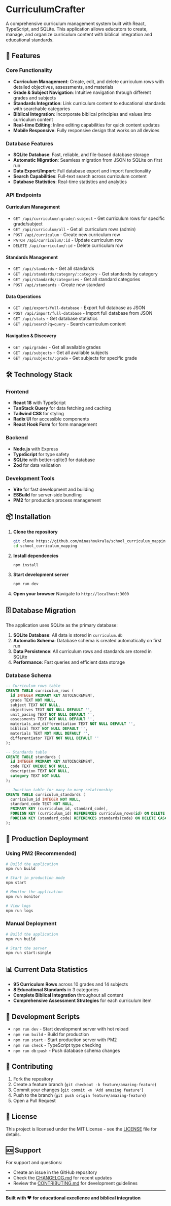 # CurriculumCrafter

A comprehensive curriculum management system built with React, TypeScript, and SQLite. This application allows educators to create, manage, and organize curriculum content with biblical integration and educational standards.

## 🚀 Features

### Core Functionality
- **Curriculum Management**: Create, edit, and delete curriculum rows with detailed objectives, assessments, and materials
- **Grade & Subject Navigation**: Intuitive navigation through different grades and subjects
- **Standards Integration**: Link curriculum content to educational standards with searchable categories
- **Biblical Integration**: Incorporate biblical principles and values into curriculum content
- **Real-time Editing**: Inline editing capabilities for quick content updates
- **Mobile Responsive**: Fully responsive design that works on all devices

### Database Features
- **SQLite Database**: Fast, reliable, and file-based database storage
- **Automatic Migration**: Seamless migration from JSON to SQLite on first run
- **Data Export/Import**: Full database export and import functionality
- **Search Capabilities**: Full-text search across curriculum content
- **Database Statistics**: Real-time statistics and analytics

### API Endpoints

#### Curriculum Management
- `GET /api/curriculum/:grade/:subject` - Get curriculum rows for specific grade/subject
- `GET /api/curriculum/all` - Get all curriculum rows (admin)
- `POST /api/curriculum` - Create new curriculum row
- `PATCH /api/curriculum/:id` - Update curriculum row
- `DELETE /api/curriculum/:id` - Delete curriculum row

#### Standards Management
- `GET /api/standards` - Get all standards
- `GET /api/standards/category/:category` - Get standards by category
- `GET /api/standards/categories` - Get all standard categories
- `POST /api/standards` - Create new standard

#### Data Operations
- `GET /api/export/full-database` - Export full database as JSON
- `POST /api/import/full-database` - Import full database from JSON
- `GET /api/stats` - Get database statistics
- `GET /api/search?q=query` - Search curriculum content

#### Navigation & Discovery
- `GET /api/grades` - Get all available grades
- `GET /api/subjects` - Get all available subjects
- `GET /api/subjects/:grade` - Get subjects for specific grade

## 🛠️ Technology Stack

### Frontend
- **React 18** with TypeScript
- **TanStack Query** for data fetching and caching
- **Tailwind CSS** for styling
- **Radix UI** for accessible components
- **React Hook Form** for form management

### Backend
- **Node.js** with Express
- **TypeScript** for type safety
- **SQLite** with better-sqlite3 for database
- **Zod** for data validation

### Development Tools
- **Vite** for fast development and building
- **ESBuild** for server-side bundling
- **PM2** for production process management

## 📦 Installation

1. **Clone the repository**
   ```bash
   git clone https://github.com/minashoukrala/school_curriculum_mapping.git
   cd school_curriculum_mapping
   ```

2. **Install dependencies**
   ```bash
   npm install
   ```

3. **Start development server**
   ```bash
   npm run dev
   ```

4. **Open your browser**
   Navigate to `http://localhost:3000`

## 🗄️ Database Migration

The application uses SQLite as the primary database:

1. **SQLite Database**: All data is stored in `curriculum.db`
2. **Automatic Schema**: Database schema is created automatically on first run
3. **Data Persistence**: All curriculum rows and standards are stored in SQLite
4. **Performance**: Fast queries and efficient data storage

### Database Schema

```sql
-- Curriculum rows table
CREATE TABLE curriculum_rows (
  id INTEGER PRIMARY KEY AUTOINCREMENT,
  grade TEXT NOT NULL,
  subject TEXT NOT NULL,
  objectives TEXT NOT NULL DEFAULT '',
  unit_pacing TEXT NOT NULL DEFAULT '',
  assessments TEXT NOT NULL DEFAULT '',
  materials_and_differentiation TEXT NOT NULL DEFAULT '',
  biblical TEXT NOT NULL DEFAULT '',
  materials TEXT NOT NULL DEFAULT '',
  differentiator TEXT NOT NULL DEFAULT ''
);

-- Standards table
CREATE TABLE standards (
  id INTEGER PRIMARY KEY AUTOINCREMENT,
  code TEXT UNIQUE NOT NULL,
  description TEXT NOT NULL,
  category TEXT NOT NULL
);

-- Junction table for many-to-many relationship
CREATE TABLE curriculum_standards (
  curriculum_id INTEGER NOT NULL,
  standard_code TEXT NOT NULL,
  PRIMARY KEY (curriculum_id, standard_code),
  FOREIGN KEY (curriculum_id) REFERENCES curriculum_rows(id) ON DELETE CASCADE,
  FOREIGN KEY (standard_code) REFERENCES standards(code) ON DELETE CASCADE
);
```

## 🚀 Production Deployment

### Using PM2 (Recommended)
```bash
# Build the application
npm run build

# Start in production mode
npm start

# Monitor the application
npm run monitor

# View logs
npm run logs
```

### Manual Deployment
```bash
# Build the application
npm run build

# Start the server
npm run start:single
```

## 📊 Current Data Statistics

- **95 Curriculum Rows** across 10 grades and 14 subjects
- **8 Educational Standards** in 3 categories
- **Complete Biblical Integration** throughout all content
- **Comprehensive Assessment Strategies** for each curriculum item

## 🔧 Development Scripts

- `npm run dev` - Start development server with hot reload
- `npm run build` - Build for production
- `npm run start` - Start production server with PM2
- `npm run check` - TypeScript type checking
- `npm run db:push` - Push database schema changes

## 🤝 Contributing

1. Fork the repository
2. Create a feature branch (`git checkout -b feature/amazing-feature`)
3. Commit your changes (`git commit -m 'Add amazing feature'`)
4. Push to the branch (`git push origin feature/amazing-feature`)
5. Open a Pull Request

## 📝 License

This project is licensed under the MIT License - see the [LICENSE](LICENSE) file for details.

## 🆘 Support

For support and questions:
- Create an issue in the GitHub repository
- Check the [CHANGELOG.md](CHANGELOG.md) for recent updates
- Review the [CONTRIBUTING.md](CONTRIBUTING.md) for development guidelines

---

**Built with ❤️ for educational excellence and biblical integration** 
